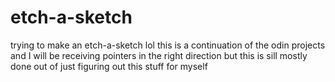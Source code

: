 # etch-a-sketch

trying to make an etch-a-sketch lol
this is a continuation of the odin projects and I will be receiving pointers in the right direction
but this is sill mostly done out of just figuring out this stuff for myself
